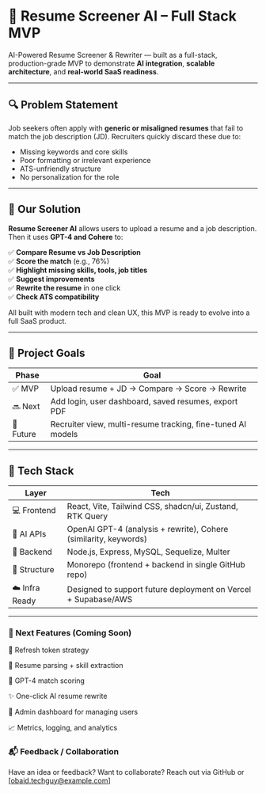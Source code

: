 # 🧠 Resume Screener AI – Full Stack MVP

AI-Powered Resume Screener & Rewriter — built as a full-stack, production-grade MVP to demonstrate **AI integration**, **scalable architecture**, and **real-world SaaS readiness**.

---

## 🔍 Problem Statement

Job seekers often apply with **generic or misaligned resumes** that fail to match the job description (JD). Recruiters quickly discard these due to:

- Missing keywords and core skills
- Poor formatting or irrelevant experience
- ATS-unfriendly structure
- No personalization for the role

---

## 🎯 Our Solution

**Resume Screener AI** allows users to upload a resume and a job description. Then it uses **GPT-4 and Cohere** to:

✅ **Compare Resume vs Job Description**  
✅ **Score the match** (e.g., 76%)  
✅ **Highlight missing skills, tools, job titles**  
✅ **Suggest improvements**  
✅ **Rewrite the resume** in one click  
✅ **Check ATS compatibility**

All built with modern tech and clean UX, this MVP is ready to evolve into a full SaaS product.

---

## 📌 Project Goals

| Phase | Goal |
|-------|------|
| ✅ MVP | Upload resume + JD → Compare → Score → Rewrite |
| 🔜 Next | Add login, user dashboard, saved resumes, export PDF |
| 🧠 Future | Recruiter view, multi-resume tracking, fine-tuned AI models |

---

## 🧱 Tech Stack

| Layer | Tech |
|-------|------|
| 💻 Frontend | React, Vite, Tailwind CSS, shadcn/ui, Zustand, RTK Query |
| 🧠 AI APIs | OpenAI GPT-4 (analysis + rewrite), Cohere (similarity, keywords) |
| 🔧 Backend | Node.js, Express, MySQL, Sequelize, Multer |
| 📁 Structure | Monorepo (frontend + backend in single GitHub repo) |
| ☁️ Infra Ready | Designed to support future deployment on Vercel + Supabase/AWS |

---



### 📌 Next Features (Coming Soon)
🔄 Refresh token strategy

📄 Resume parsing + skill extraction

🧠 GPT-4 match scoring

✨ One-click AI resume rewrite

🧰 Admin dashboard for managing users

📈 Metrics, logging, and analytics

### 📬 Feedback / Collaboration
Have an idea or feedback? Want to collaborate?
Reach out via GitHub or [obaid.techguy@example.com]